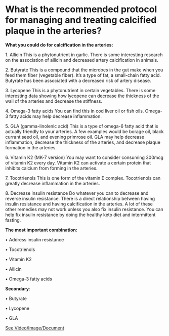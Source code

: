 # What is the recommended protocol for managing and treating calcified plaque in the arteries?

**What you could do for calcification in the arteries:**

1\. Allicin  This is a phytonutrient in garlic. There is some interesting research on the association of allicin and decreased artery calcification in animals. 

2\. Butyrate  This is a compound that the microbes in the gut make when you feed them fiber (vegetable fiber). It’s a type of fat, a small-chain fatty acid. Butyrate has been associated with a decreased risk of artery disease. 

3\. Lycopene  This is a phytonutrient in certain vegetables. There is some interesting data showing how lycopene can decrease the thickness of the wall of the arteries and decrease the stiffness. 

4\. Omega-3 fatty acids  You can find this in cod liver oil or fish oils. Omega-3 fatty acids may help decrease inflammation.

5\. GLA (gamma-linolenic acid)  This is a type of omega-6 fatty acid that is actually friendly to your arteries. A few examples would be borage oil, black currant seed oil, and evening primrose oil. GLA may help decrease inflammation, decrease the thickness of the arteries, and decrease plaque formation in the arteries. 

6\. Vitamin K2 (MK-7 version) You may want to consider consuming 300mcg of vitamin K2 every day. Vitamin K2 can activate a certain protein that inhibits calcium from forming in the arteries. 

7\. Tocotrienols  This is one form of the vitamin E complex. Tocotrienols can greatly decrease inflammation in the arteries. 

8\. Decrease insulin resistance  Do whatever you can to decrease and reverse insulin resistance. There is a direct relationship between having insulin resistance and having calcification in the arteries. A lot of these other remedies may not work unless you also fix insulin resistance. You can help fix insulin resistance by doing the healthy keto diet and intermittent fasting. 

**The most important combination:**

• Address insulin resistance 

• Tocotrienols 

• Vitamin K2 

• Allicin 

• Omega-3 fatty acids 

**Secondary**:

• Butyrate 

• Lycopene 

• GLA

 [See Video/Image/Document](https://hls-player.drberg.com/asset?path=migrated-assets/protocol-for-calcified-plaque-in-your-arteries-atherosclerosis-drberg)
